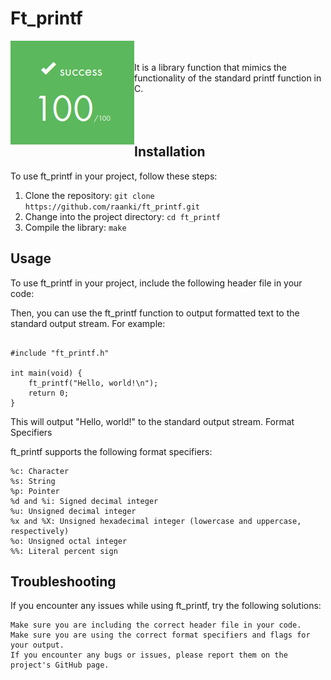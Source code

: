 # Ft_printf

<p>
  <img src="Score_ft_printf.png" alt="Score ft_printf 100/100" align="left">

 <br><br>
It is a library function that mimics the functionality of the standard printf function in C.
<br><br>
<br><br>
</p>

## Installation

To use ft_printf in your project, follow these steps:

1. Clone the repository: `git clone https://github.com/raanki/ft_printf.git`
2. Change into the project directory: `cd ft_printf`
3. Compile the library: `make`

## Usage

To use ft_printf in your project, include the following header file in your code:


Then, you can use the ft_printf function to output formatted text to the standard output stream. For example:

```

#include "ft_printf.h"

int main(void) {
    ft_printf("Hello, world!\n");
    return 0;
}
```

This will output "Hello, world!" to the standard output stream.
Format Specifiers

ft_printf supports the following format specifiers:

    %c: Character
    %s: String
    %p: Pointer
    %d and %i: Signed decimal integer
    %u: Unsigned decimal integer
    %x and %X: Unsigned hexadecimal integer (lowercase and uppercase, respectively)
    %o: Unsigned octal integer
    %%: Literal percent sign


## Troubleshooting

If you encounter any issues while using ft_printf, try the following solutions:

    Make sure you are including the correct header file in your code.
    Make sure you are using the correct format specifiers and flags for your output.
    If you encounter any bugs or issues, please report them on the project's GitHub page.

